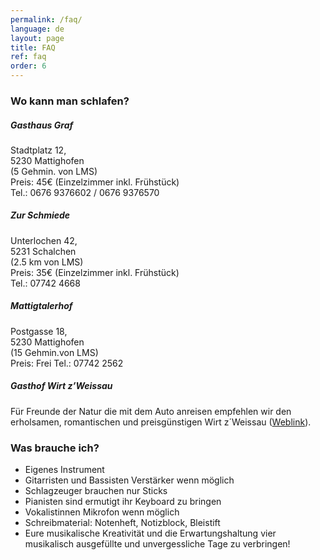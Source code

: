 ```yaml
---
permalink: /faq/
language: de
layout: page
title: FAQ
ref: faq
order: 6
---
```


### Wo kann man schlafen?
##### Gasthaus Graf
Stadtplatz 12,<br>
5230 Mattighofen<br>
(5 Gehmin. von LMS)<br>
Preis: 45€ (Einzelzimmer inkl. Frühstück)<br>
Tel.: 0676 9376602 / 0676 9376570

##### Zur Schmiede
Unterlochen 42,<br>
5231 Schalchen<br>
(2.5 km von LMS)<br>
Preis: 35€ (Einzelzimmer inkl. Frühstück)<br>
Tel.: 07742 4668

##### Mattigtalerhof
Postgasse 18,<br> 5230 Mattighofen<br>
(15 Gehmin.von LMS)<br>
Preis: Frei
Tel.: 07742 2562

##### Gasthof Wirt z’Weissau
Für Freunde der Natur die mit dem Auto anreisen empfehlen wir den erholsamen, romantischen und preisgünstigen Wirt z´Weissau ([Weblink](http://www.wirt-weissau.at)).

### Was brauche ich?
* Eigenes Instrument
* Gitarristen und Bassisten Verstärker wenn möglich
* Schlagzeuger brauchen nur Sticks
* Pianisten sind ermutigt ihr Keyboard zu bringen
* Vokalistinnen Mikrofon wenn möglich
* Schreibmaterial: Notenheft, Notizblock, Bleistift
* Eure musikalische Kreativität und die Erwartungshaltung vier musikalisch ausgefüllte und unvergessliche Tage zu verbringen!
